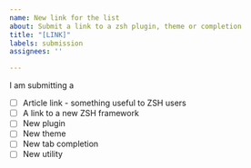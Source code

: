 ```yaml
---
name: New link for the list
about: Submit a link to a zsh plugin, theme or completion
title: "[LINK]"
labels: submission
assignees: ''

---
```


<!---
Go over all the following points, and put an `x` in all the boxes that apply.
-->
I am submitting a
- [ ] Article link - something useful to ZSH users
- [ ] A link to a new ZSH framework
- [  ] New plugin
- [  ] New theme
- [  ] New tab completion
- [  ] New utility
